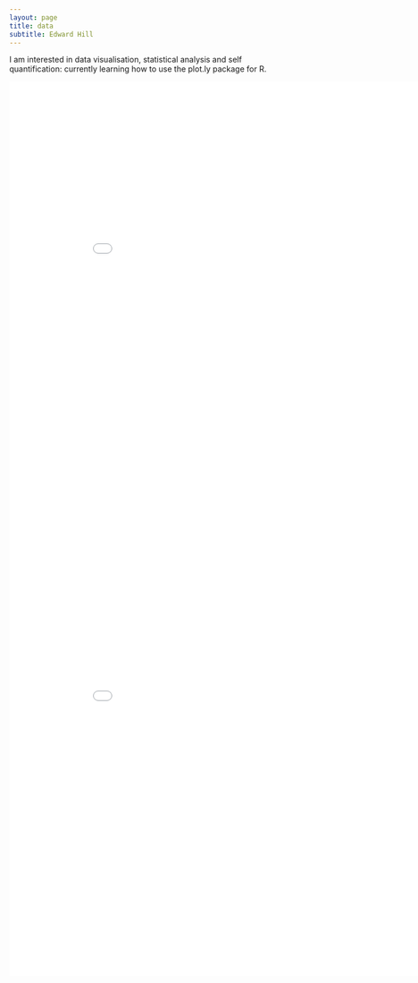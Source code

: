 ```yaml
---
layout: page
title: data
subtitle: Edward Hill
---
```


I am interested in data visualisation, statistical analysis and self quantification: currently learning how to use the plot.ly package for R. 


<iframe width="900" height="800" frameborder="0" scrolling="no" src="//plot.ly/~ddhll/0.embed"></iframe>


<iframe width="900" height="800" frameborder="0" scrolling="no" src="//plot.ly/~ddhll/2.embed"></iframe>
